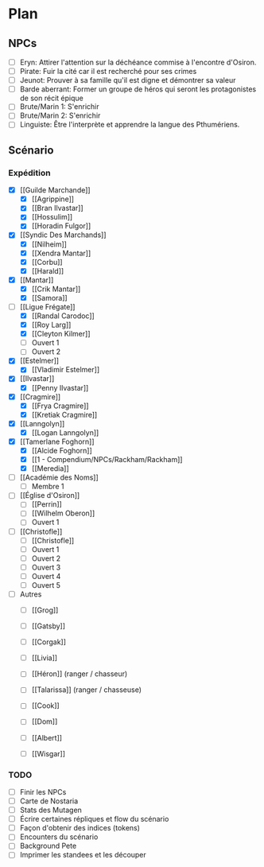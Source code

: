 # Plan

## NPCs
- [ ] Eryn: Attirer l'attention sur la déchéance commise à l'encontre d'Osiron.
- [ ] Pirate: Fuir la cité car il est recherché pour ses crimes
- [ ] Jeunot: Prouver à sa famille qu'il est digne et démontrer sa valeur
- [ ] Barde aberrant: Former un groupe de héros qui seront les protagonistes de son récit épique
- [ ] Brute/Marin 1: S'enrichir
- [ ] Brute/Marin 2: S'enrichir
- [ ] Linguiste: Être l'interprète et apprendre la langue des Pthumériens.

## Scénario
### Expédition
- [x] [[Guilde Marchande]]
	- [x] [[Agrippine]]
	- [x]  [[Bran Ilvastar]]
	- [x] [[Hossulim]]
	- [x] [[Horadin Fulgor]]
- [x] [[Syndic Des Marchands]]
	- [x] [[Nilheim]]
	- [x] [[Xendra Mantar]]
	- [x] [[Corbu]]
	- [x] [[Harald]]
- [x] [[Mantar]]
	- [x] [[Crik Mantar]]
	- [x] [[Samora]]
- [ ] [[Ligue Frégate]]
	- [x] [[Randal Carodoc]]
	- [x] [[Roy Larg]]
	- [x] [[Cleyton Kilmer]]
	- [ ] Ouvert 1
	- [ ] Ouvert 2
- [x] [[Estelmer]]
	- [x] [[Vladimir Estelmer]]
- [x] [[Ilvastar]]
	- [x] [[Penny Ilvastar]]
- [x] [[Cragmire]]
	- [x] [[Frya Cragmire]]
	- [x] [[Kretiak Cragmire]]
- [x] [[Lanngolyn]]
	- [x] [[Logan Lanngolyn]]
- [x] [[Tamerlane Foghorn]]
	- [x] [[Alcide Foghorn]]
	- [x] [[1 - Compendium/NPCs/Rackham/Rackham]]
	- [x] [[Meredia]]
- [ ] [[Académie des Noms]]
	- [ ] Membre 1
- [ ] [[Église d'Osiron]]
	- [ ] [[Perrin]]
	- [ ] [[Wilhelm Oberon]]
	- [ ] Ouvert 1
- [ ] [[Christofle]]
	- [ ] [[Christofle]]
	- [ ] Ouvert 1
	- [ ] Ouvert 2
	- [ ] Ouvert 3
	- [ ] Ouvert 4
	- [ ] Ouvert 5
- [ ] Autres
	- [ ] [[Grog]] 
	- [ ] [[Gatsby]]
	- [ ] [[Corgak]]
	- [ ] [[Livia]]
	- [ ] [[Héron]] (ranger / chasseur)
	- [ ] [[Talarissa]] (ranger / chasseuse)
	- [ ] [[Cook]]
	- [ ] [[Dom]]
	- [ ] [[Albert]]
	- [ ] [[Wisgar]]


### TODO
- [ ] Finir les NPCs
- [ ] Carte de Nostaria
- [ ] Stats des Mutagen
- [ ] Écrire certaines répliques et flow du scénario
- [ ] Façon d'obtenir des indices (tokens)
- [ ] Encounters du scénario
- [ ] Background Pete
- [ ] Imprimer les standees et les découper